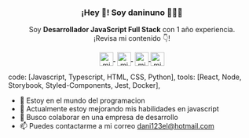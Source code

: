 <p align="center" width="200">
   <h3 align="center">¡Hey 👋! Soy daninuno 👨🏻‍💻</h3>
</p>
<p align="center">Soy <strong>Desarrollador JavaScript Full Stack</strong> con 1 año experiencia.<br />¡Revisa mi contenido 👇!</p>
<p align="center">
  <a href="https://twitch.tv/midudev" target="blank" style='margin-right:4px'>
    <img align="center" src="https://cdn..net/npm/simple-icons@3.0.1/icons/twitch.svg" alt="midudev" height="28px" width="28px" />
  </a>
   <a href="https://youtube.com/midudev" target="blank" style='margin-right:4px'>
    <img align="center" src="https://cdn..net/npm/simple-icons@3.0.1/icons/youtube.svg" alt="midudev" height="28px" width="28px" />
  </a>
  <a href="https://instagram.com/midu.dev" target="blank">
    <img align="center" src="https://cdn..net/npm/simple-icons@3.0.1/icons/instagram.svg" alt="midu.dev" height="28px" width="28px" />
  </a>
  <a href="https://twitter.com/midudev" target="blank">
    <img align="center" src="https://cdn..net/npm/simple-icons@3.0.1/icons/twitter.svg" alt="midudev" height="28px" width="28px" />
  </a>
</p>
  code: [Javascript, Typescript, HTML, CSS, Python],
  tools: [React, Node, Storybook, Styled-Components, Jest, Docker],
  
- 👀 Estoy en el mundo del programacion
- 🌱 Actualmente estoy mejorando mis habilidades en javascript
- 💞️ Busco colaborar en una empresa de desarrollo
- 📫 Puedes contactarme a mi correo dani123el@hotmail.com

